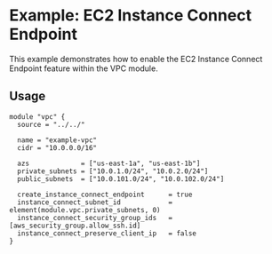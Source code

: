 # Example: EC2 Instance Connect Endpoint

This example demonstrates how to enable the EC2 Instance Connect Endpoint feature within the VPC module.

## Usage

```hcl
module "vpc" {
  source = "../../"

  name = "example-vpc"
  cidr = "10.0.0.0/16"

  azs             = ["us-east-1a", "us-east-1b"]
  private_subnets = ["10.0.1.0/24", "10.0.2.0/24"]
  public_subnets  = ["10.0.101.0/24", "10.0.102.0/24"]

  create_instance_connect_endpoint      = true
  instance_connect_subnet_id            = element(module.vpc.private_subnets, 0)
  instance_connect_security_group_ids   = [aws_security_group.allow_ssh.id]
  instance_connect_preserve_client_ip   = false
}
